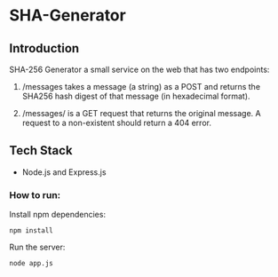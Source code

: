 # SHA-Generator

## Introduction

SHA-256 Generator a small service on the web that has two endpoints:
1. /messages  takes a message (a string) as a POST and returns the SHA256 hash digest of that message (in hexadecimal format).

2. /messages/<hash>  is a GET request that returns the original message. A request to a non-existent <hash> should return a 404 error.

## Tech Stack
* Node.js and Express.js

### How to run:
Install npm dependencies:
```
npm install
```
Run the server:
```
node app.js
```